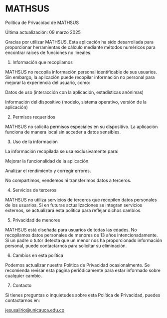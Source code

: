 # MATHSUS
Política de Privacidad de MATHSUS

Última actualización: 09 marzo 2025

Gracias por utilizar MATHSUS. Esta aplicación ha sido desarrollada para proporcionar herramientas de cálculo mediante métodos numéricos para encontrar raíces de funciones no lineales.

1. Información que recopilamos

MATHSUS no recopila información personal identificable de sus usuarios. Sin embargo, la aplicación puede recopilar información no personal para mejorar la experiencia del usuario, como:

Datos de uso (interacción con la aplicación, estadísticas anónimas)

Información del dispositivo (modelo, sistema operativo, versión de la aplicación)

2. Permisos requeridos

MATHSUS no solicita permisos especiales en su dispositivo. La aplicación funciona de manera local sin acceder a datos sensibles.

3. Uso de la información

La información recopilada se usa exclusivamente para:

Mejorar la funcionalidad de la aplicación.

Analizar el rendimiento y corregir errores.

No compartimos, vendemos ni transferimos datos a terceros.

4. Servicios de terceros

MATHSUS no utiliza servicios de terceros que recopilen datos personales de los usuarios. Si en futuras actualizaciones se integran servicios externos, se actualizará esta política para reflejar dichos cambios.

5. Privacidad de menores

MATHSUS está diseñada para usuarios de todas las edades. No recopilamos datos personales de menores de 13 años intencionadamente. Si un padre o tutor detecta que un menor nos ha proporcionado información personal, puede contactarnos para solicitar su eliminación.

6. Cambios en esta política

Podemos actualizar nuestra Política de Privacidad ocasionalmente. Se recomienda revisar esta página periódicamente para estar informado sobre cualquier cambio.

7. Contacto

Si tienes preguntas o inquietudes sobre esta Política de Privacidad, puedes contactarnos en:

jesusalirio@unicauca.edu.co
